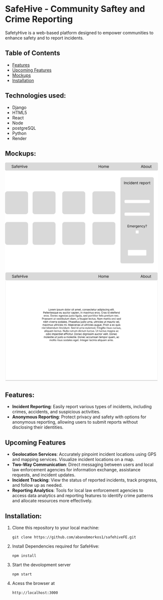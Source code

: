 # SafeHive - Community Saftey and Crime Reporting
SafetyHive is a web-based platform designed to empower communities to enhance safety and to report incidents.

## Table of Contents
- [Features](#features)
- [Upcoming Features](#upcoming-features)
- [Mockups](#mockups)
- [Installation](#installation)

## Technologies used:
* Django
* HTML5
* React
* Node
* postgreSQL
* Python
* Render

## Mockups:
![Home](public/Home.png)
![About us](<public/about.png>) 


## Features:
- **Incident Reporting**: Easily report various types of incidents, including crimes, accidents, and suspicious activities.
- **Anonymous Reporting**: Protect privacy and safety with options for anonymous reporting, allowing users to submit reports without disclosing their identities.

## Upcoming Features
- **Geolocation Services**: Accurately pinpoint incident locations using GPS and mapping services. Visualize incident locations on a map.
- **Two-Way Communication**: Direct messaging between users and local law enforcement agencies for information exchange, assistance requests, and incident updates.
- **Incident Tracking**: View the status of reported incidents, track progress, and follow up as needed.
- **Reporting Analytics**: Tools for local law enforcement agencies to access data analytics and reporting features to identify crime patterns and allocate resources more effectively.

## Installation:
1. Clone this repository to your local machine:

   ```shell
   git clone https://github.com/abanobmorkos1/safehiveFE.git
   ```
2. Install Dependencies required for SafeHive:
   ```
   npm install
   ```
3. Start the devolopment server
   ```
   npm start
   ```

4. Acess the browser at 
   ```
   http://localhost:3000
   ```
